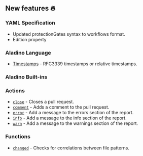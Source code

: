 ## New features :fire: 

### YAML Specification
- Updated protectionGates syntax to workflows format.
- Edition property 

### Aladino Language
- [Timestamps](/docs/use-cases/timestamps) - RFC3339 timestamps or relative timestamps.

### Aladino Built-ins

### Actions
- [`close`](docs/reviewpad-file-specification/aladino-specification/aladino-built-ins#close) - Closes a pull request.
- [`comment`](docs/reviewpad-file-specification/aladino-specification/aladino-built-inss#comment) - Adds a comment to the pull request.
- [`error`](docs/reviewpad-file-specification/aladino-specification/aladino-built-ins#error) - Add a message to the errors section of the report.
- [`info`](docs/reviewpad-file-specification/aladino-specification/aladino-built-ins#info) - Add a message to the info section of the report.
- [`warn`](docs/reviewpad-file-specification/aladino-specification/aladino-built-ins#warn) - Add a message to the warnings section of the report.

### Functions
- [`changed`](docs/reviewpad-file-specification/aladino-specification/aladino-built-ins#changed) - Checks for correlations between file patterns.